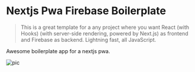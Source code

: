# Nextjs Pwa Firebase Boilerplate

> This is a great template for a any project where you want React (with Hooks) (with server-side rendering, powered by Next.js) as frontend and Firebase as backend. Lightning fast, all JavaScript.

Awesome boilerplate app for a nextjs pwa.

![pic](https://github.com/tomsoderlund/nextjs-pwa-firebase-boilerplate/raw/master/docs/github_preview.jpg)